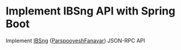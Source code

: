 # Implement IBSng API with Spring Boot 

Implement [IBSng] ([ParspooyeshFanavar]) JSON-RPC API 


[IBSng]: https://github.com/ParspooyeshFanavar/ibsng-docs
[ParspooyeshFanavar]: http://www.parspooyesh.com/
